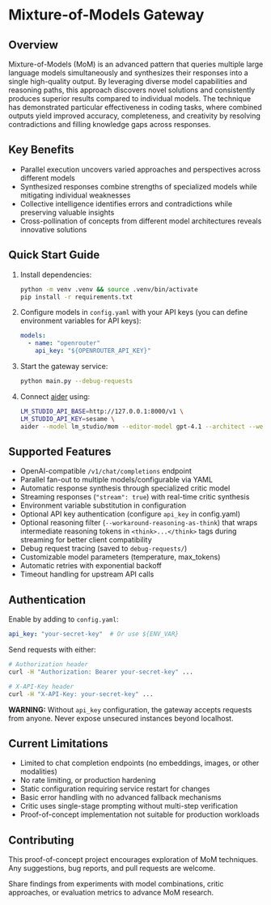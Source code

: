 # Mixture-of-Models Gateway

## Overview
Mixture-of-Models (MoM) is an advanced pattern that queries multiple large language models simultaneously and synthesizes their responses into a single high-quality output. By leveraging diverse model capabilities and reasoning paths, this approach discovers novel solutions and consistently produces superior results compared to individual models. The technique has demonstrated particular effectiveness in coding tasks, where combined outputs yield improved accuracy, completeness, and creativity by resolving contradictions and filling knowledge gaps across responses.

## Key Benefits
- Parallel execution uncovers varied approaches and perspectives across different models
- Synthesized responses combine strengths of specialized models while mitigating individual weaknesses
- Collective intelligence identifies errors and contradictions while preserving valuable insights
- Cross-pollination of concepts from different model architectures reveals innovative solutions

## Quick Start Guide
1. Install dependencies:
   ```bash
   python -m venv .venv && source .venv/bin/activate
   pip install -r requirements.txt
   ```

2. Configure models in `config.yaml` with your API keys (you can define environment variables for API keys):
   ```yaml
   models:
     - name: "openrouter"
       api_key: "${OPENROUTER_API_KEY}"
   ```

3. Start the gateway service:
   ```bash
   python main.py --debug-requests
   ```

4. Connect [aider](https://aider.chat) using:
   ```bash
   LM_STUDIO_API_BASE=http://127.0.0.1:8000/v1 \
   LM_STUDIO_API_KEY=sesame \
   aider --model lm_studio/mom --editor-model gpt-4.1 --architect --weak-model gpt-4.1-mini
   ```

## Supported Features
- OpenAI-compatible `/v1/chat/completions` endpoint
- Parallel fan-out to multiple models/configurable via YAML
- Automatic response synthesis through specialized critic model
- Streaming responses (`"stream": true`) with real-time critic synthesis
- Environment variable substitution in configuration
- Optional API key authentication (configure `api_key` in config.yaml)
- Optional reasoning filter (`--workaround-reasoning-as-think`) that wraps intermediate reasoning tokens in `<think>...</think>` tags during streaming for better client compatibility
- Debug request tracing (saved to `debug-requests/`)
- Customizable model parameters (temperature, max_tokens)
- Automatic retries with exponential backoff
- Timeout handling for upstream API calls

## Authentication
Enable by adding to `config.yaml`:
```yaml
api_key: "your-secret-key"  # Or use ${ENV_VAR}
```

Send requests with either:
```bash
# Authorization header
curl -H "Authorization: Bearer your-secret-key" ...

# X-API-Key header
curl -H "X-API-Key: your-secret-key" ...
```

**WARNING:** Without `api_key` configuration, the gateway accepts requests from anyone. Never expose unsecured instances beyond localhost.

## Current Limitations
- Limited to chat completion endpoints (no embeddings, images, or other modalities)
- No rate limiting, or production hardening
- Static configuration requiring service restart for changes
- Basic error handling with no advanced fallback mechanisms
- Critic uses single-stage prompting without multi-step verification
- Proof-of-concept implementation not suitable for production workloads

## Contributing
This proof-of-concept project encourages exploration of MoM techniques. Any suggestions, bug reports, and pull requests are welcome.

Share findings from experiments with model combinations, critic approaches, or evaluation metrics to advance MoM research.
